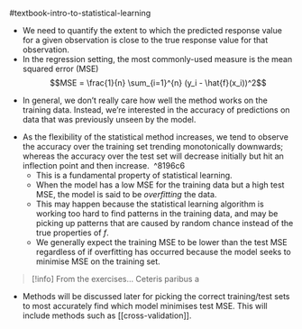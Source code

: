 #textbook-intro-to-statistical-learning 

- We need to quantify the extent to which the predicted response value for a given observation is close to the true response value for that observation. 
- In the regression setting, the most commonly-used measure is the mean squared error (MSE)
$$MSE = \frac{1}{n} \sum_{i=1}^{n} (y_i - \hat{f}(x_i))^2$$
* In general, we don’t really care how well the method works on the training data. Instead, we’re interested in the accuracy of predictions on data that was previously unseen by the model.

- As the flexibility of the statistical method increases, we tend to observe the accuracy over the training set trending monotonically downwards; whereas the accuracy over the test set will decrease initially but hit an inflection point and then increase.  ^8196c6
	- This is a fundamental property of statistical learning.
	- When the model has a low MSE for the training data but a high test MSE, the model is said to be *overfitting* the data.
	- This may happen because the statistical learning algorithm is working too hard to find patterns in the training data, and may be picking up patterns that are caused by random chance instead of the true properties of $f$.
	- We generally expect the training MSE to be lower than the test MSE regardless of if overfitting has occurred because the model seeks to minimise MSE on the training set.

> [!info] From the exercises...
> Ceteris paribus a

- Methods will be discussed later for picking the correct training/test sets to most accurately find which model minimises test MSE. This will include methods such as [[cross-validation]].
